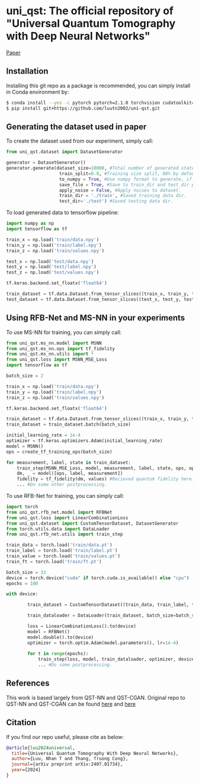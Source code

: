 # uni_qst: The official repository of "Universal Quantum Tomography with Deep Neural Networks"

[Paper](https://arxiv.org/abs/2407.01734)

## Installation

Installing this git repo as a package is recommended, you can simply install in Conda environment by:

```bash
$ conda install --yes -c pytorch pytorch=2.1.0 torchvision cudatoolkit=11.8
$ pip install git+https://github.com/luutn2002/uni-qst.git
```
## Generating the dataset used in paper

To create the dataset used from our experiment, simply call:

```python
from uni_qst.dataset import DatasetGenerator

generator = DatasetGenerator()
generator.generate(dataset_size=10000, #Total number of generated states.
                    train_split=0.8, #Training size split, 80% by default.
                    to_numpy = True, #Use numpy format to generate, if set to False then default to Torch .pt file.
                    save_file = True, #Save to train_dir and test_dir parameter directory, if set to False then return the data instead of saving. 
                    apply_noise = False, #Apply noises to dataset.
                    train_dir = './train', #Saved training data dir.
                    test_dir='./test') #Saved testing data dir.
```

To load generated data to tensorflow pipeline:

```python
import numpy as np
import tensorflow as tf

train_x = np.load('train/data.npy')
train_y = np.load('train/label.npy')
train_z = np.load('train/values.npy')

test_x = np.load('test/data.npy')
test_y = np.load('test/label.npy')
test_z = np.load('test/values.npy')

tf.keras.backend.set_floatx('float64')

train_dataset = tf.data.Dataset.from_tensor_slices((train_x, train_y, train_z))
test_dataset = tf.data.Dataset.from_tensor_slices((test_x, test_y, test_z))
```

## Using RFB-Net and MS-NN in your experiments

To use MS-NN for training, you can simply call:

```python
from uni_qst.ms_nn.model import MSNN
from uni_qst.ms_nn.ops import tf_fidelity
from uni_qst.ms_nn.utils import *
from uni_qst.loss import MSNN_MSE_Loss
import tensorflow as tf

batch_size = 2

train_x = np.load('train/data.npy')
train_y = np.load('train/label.npy')
train_z = np.load('train/values.npy')

tf.keras.backend.set_floatx('float64')

train_dataset = tf.data.Dataset.from_tensor_slices((train_x, train_y, train_z))
train_dataset = train_dataset.batch(batch_size)

initial_learning_rate = 1e-4
optimizer = tf.keras.optimizers.Adam(initial_learning_rate)
model = MSNN()
ops = create_tf_training_ops(batch_size)

for measurement, label, state in train_dataset:
    train_step(MSNN_MSE_Loss, model, measurement, label, state, ops, optimizer)
    dm, _ = model([ops, label, measurement])
    fidelity = tf_fidelity(dm, values) #Recieved quantum fidelity here.
    ... #Do some other postprocessing.
```

To use RFB-Net for training, you can simply call:

```python
import torch
from uni_qst.rfb_net.model import RFBNet
from uni_qst.loss import LinearCombinationLoss
from uni_qst.dataset import CustomTensorDataset, DatasetGenerator
from torch.utils.data import DataLoader
from uni_qst.rfb_net.utils import train_step

train_data = torch.load('train/data.pt')
train_label = torch.load('train/label.pt')
train_value = torch.load('train/values.pt')
train_ft = torch.load('train/ft.pt')

batch_size = 32
device = torch.device("cuda" if torch.cuda.is_available() else "cpu")
epochs = 100

with device:

        train_dataset = CustomTensorDataset((train_data, train_label, train_value, train_ft))

        train_dataloader = DataLoader(train_dataset, batch_size=batch_size)

        loss = LinearCombinationLoss().to(device)
        model = RFBNet()
        model.double().to(device)
        optimizer = torch.optim.Adam(model.parameters(), lr=1e-4)
        
        for t in range(epochs):
            train_step(loss, model, train_dataloader, optimizer, device)
            ... #Do some postprocessing.
```

## References

This work is based largely from QST-NN and QST-CGAN. Original repo to QST-NN and QST-CGAN can be found [here](https://github.com/quantshah/qst-nn) and [here](https://github.com/quantshah/qst-cgan)

## Citation

If you find our repo useful, please cite as below:

```bibtex
@article{luu2024universal,
  title={Universal Quantum Tomography With Deep Neural Networks},
  author={Luu, Nhan T and Thang, Truong Cong},
  journal={arXiv preprint arXiv:2407.01734},
  year={2024}
}
```
